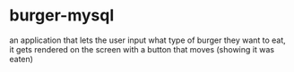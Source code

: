 # burger-mysql
an application that lets the user input what type of burger they want to eat, it gets rendered on the screen with a button that moves (showing it was eaten)
